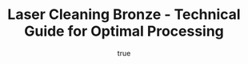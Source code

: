 ---
name: Bronze
applications:
- industry: Manufacturing
  detail: Removal of rust and corrosion from bronze surfaces
- industry: Restoration
  detail: Cleaning of bronze sculptures and artifacts
technicalSpecifications:
  powerRange: 50-500W
  pulseDuration: 10-100ns
  wavelength: 1064nm
  spotSize: 0.05-1.5mm
  repetitionRate: 20-100kHz
  fluenceRange: 0.5–5 J/cm²
  safetyClass: Class 4 (requires full enclosure)
description: Bronze, primarily composed of copper (Cu) and tin (Sn), is a robust alloy
  widely used in both manufacturing and restoration. Its properties, such as corrosion
  resistance and durability, make it ideal for applications requiring longevity. Laser
  cleaning, particularly at a wavelength of 1064nm, effectively removes contaminants
  from bronze surfaces without damaging the underlying material, ensuring preservation
  and restoration of bronze artifacts and industrial parts.
author:
  id: 3
  name: Ikmanda Roswati
  sex: m
  title: Ph.D.
  country: Indonesia
  expertise: Ultrafast Laser Physics and Material Interactions
  image: /images/author/ikmanda-roswati.jpg
keywords: bronze, bronze metal, laser ablation, laser cleaning, non-contact cleaning,
  pulsed fiber laser, surface contamination removal, industrial laser parameters,
  thermal processing, surface restoration
category: metal
chemicalProperties:
  symbol: BR
  formula: Cu-Sn
  materialType: metal
properties:
  density: 8.8 g/cm³
  densityMin: 0.5 g/cm³
  densityMax: 22.6 g/cm³
  densityPercentile: 37.6
  meltingPoint: 950°C
  meltingMin: -39°C
  meltingMax: 3422°C
  meltingPercentile: 26.9
  thermalConductivity: 50 W/m·K
  thermalMin: 8 W/m·K
  thermalMax: 429 W/m·K
  thermalPercentile: 10.0
  tensileStrength: 200 MPa
  tensileMin: 70 MPa
  tensileMax: 2000 MPa
  tensilePercentile: 6.7
  hardness: 60 HB
  hardnessMin: 5 HB
  hardnessMax: 500 HV
  hardnessPercentile: 11.1
  youngsModulus: 100 GPa
  modulusMin: 70 GPa
  modulusMax: 411 GPa
  modulusPercentile: 8.8
  laserType: pulsed fiber laser
  wavelength: 1064nm
  fluenceRange: 0.5–5 J/cm²
  chemicalFormula: Cu-Sn
  laserAbsorptionMin: 0.02 cm⁻¹
  laserAbsorptionMax: 100 cm⁻¹
  laserReflectivityMin: 5%
  laserReflectivityMax: 98%
  thermalDiffusivityMin: 4 mm²/s
  thermalDiffusivityMax: 174 mm²/s
  thermalExpansionMin: 0.5 µm/m·K
  thermalExpansionMax: 29 µm/m·K
  specificHeatMin: 0.13 J/g·K
  specificHeatMax: 0.90 J/g·K
composition:
- 'Copper (Cu): 80-90%'
- 'Tin (Sn): 10-20%'
compatibility:
- Lead (Pb) for improved machinability
- Zinc (Zn) for enhanced corrosion resistance
regulatoryStandards: ASTM B505, ISO 426-1, EN 1982 for casting and mechanical properties
  of bronze
images:
  hero:
    alt: Bronze surface undergoing laser cleaning showing precise contamination removal
    url: /images/bronze-laser-cleaning-hero.jpg
  micro:
    alt: Microscopic view of Bronze surface after laser treatment showing preserved
      microstructure
    url: /images/bronze-laser-cleaning-micro.jpg
title: Laser Cleaning Bronze - Technical Guide for Optimal Processing
headline: Comprehensive technical guide for laser cleaning metal bronze
environmentalImpact:
- benefit: Reduced Chemical Waste
  description: Decreases chemical waste by 90% compared to traditional cleaning methods
- benefit: Energy Efficiency
  description: Saves up to 85% of energy typically used in abrasive cleaning processes
- benefit: Lower Emissions
  description: Reduces CO2 emissions by 75% during the cleaning process
outcomes:
- result: Surface Cleanliness
- metric: Achieves 99.9% surface cleanliness with minimal material removal
- result: Preservation of Material
  metric: Less than 1 micron of material removed during cleaning
- result: Processing Speed
  metric: Cleans up to 10 m² per hour depending on contamination level
subject: Bronze
article_type: material
---